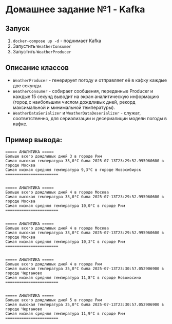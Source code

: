 # Домашнее задание №1 - Kafka
## Запуск
1. `docker-compose up -d` - поднимает Kafka
2. Запустить `WeatherConsumer`
3. Запустить `WeatherProducer`

## Описание классов
- `WeatherProducer` - генерирует погоду и отправляет её в кафку каждые две секунды.
- `WeatherConsumer` - собирает сообщения, переданные Producer и каждые 15 секунд выводит на экран аналитическую информацию (город с наибольшим числом дождливых дней, рекорд максимальной и минимальной температуры).
- `WeatherDataSerializer` и `WeatherDataDeserializer` - служат, соответственно, для сериализации и десериалиции модели погоды в кафке.

## Пример вывода:
```
===== АНАЛИТИКА =====
Больше всего дождливых дней 3 в городе Рим
Самая высокая температура 33,0°C была 2025-07-13T23:29:52.995960600 в городе Москва
Самая низкая средняя температура 9,3°C в городе Новосибирск
=======================


===== АНАЛИТИКА =====
Больше всего дождливых дней 4 в городе Москва
Самая высокая температура 33,0°C была 2025-07-13T23:29:52.995960600 в городе Москва
Самая низкая средняя температура 10,0°C в городе Рим
=======================


===== АНАЛИТИКА =====
Больше всего дождливых дней 4 в городе Москва
Самая высокая температура 33,0°C была 2025-07-13T23:29:52.995960600 в городе Москва
Самая низкая средняя температура 10,3°C в городе Рим
=======================


===== АНАЛИТИКА =====
Больше всего дождливых дней 4 в городе Рим
Самая высокая температура 35,0°C была 2025-07-13T23:30:57.052906900 в городе Чертаново
Самая низкая средняя температура 11,8°C в городе Новокосино
=======================


===== АНАЛИТИКА =====
Больше всего дождливых дней 5 в городе Рим
Самая высокая температура 35,0°C была 2025-07-13T23:30:57.052906900 в городе Чертаново
Самая низкая средняя температура 11,9°C в городе Рим
=======================

```